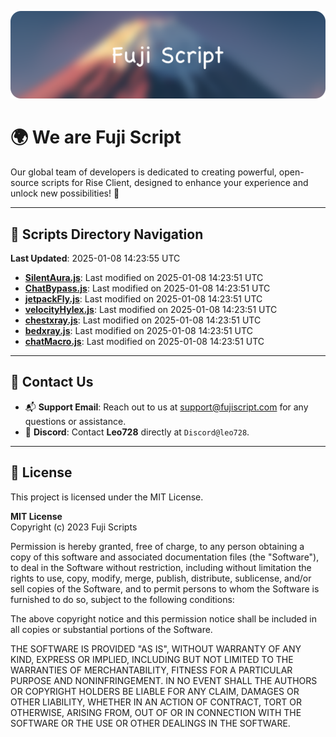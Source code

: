 ![Banner](.github/b.webp)

# 🌍 **We are Fuji Script**

Our global team of developers is dedicated to creating powerful, open-source scripts for Rise Client, designed to enhance your experience and unlock new possibilities! 🌟

---
<!-- SCRIPTS_NAVIGATION_START -->
## 📂 **Scripts Directory Navigation**

**Last Updated**: 2025-01-08 14:23:55 UTC

- **[SilentAura.js](scripts/SilentAura.js)**: Last modified on 2025-01-08 14:23:51 UTC
- **[ChatBypass.js](scripts/ChatBypass.js)**: Last modified on 2025-01-08 14:23:51 UTC
- **[jetpackFly.js](scripts/jetpackFly.js)**: Last modified on 2025-01-08 14:23:51 UTC
- **[velocityHylex.js](scripts/velocityHylex.js)**: Last modified on 2025-01-08 14:23:51 UTC
- **[chestxray.js](scripts/chestxray.js)**: Last modified on 2025-01-08 14:23:51 UTC
- **[bedxray.js](scripts/bedxray.js)**: Last modified on 2025-01-08 14:23:51 UTC
- **[chatMacro.js](scripts/chatMacro.js)**: Last modified on 2025-01-08 14:23:51 UTC

<!-- SCRIPTS_NAVIGATION_END -->

---

## 💬 **Contact Us**  
- 📬 **Support Email**: Reach out to us at [support@fujiscript.com](mailto:support@fujiscript.com) for any questions or assistance.  
- 💬 **Discord**: Contact **Leo728** directly at `Discord@leo728`.

---

## 📜 **License**

This project is licensed under the MIT License.  

**MIT License**  
Copyright (c) 2023 Fuji Scripts  

Permission is hereby granted, free of charge, to any person obtaining a copy of this software and associated documentation files (the "Software"), to deal in the Software without restriction, including without limitation the rights to use, copy, modify, merge, publish, distribute, sublicense, and/or sell copies of the Software, and to permit persons to whom the Software is furnished to do so, subject to the following conditions:  

The above copyright notice and this permission notice shall be included in all copies or substantial portions of the Software.  

THE SOFTWARE IS PROVIDED "AS IS", WITHOUT WARRANTY OF ANY KIND, EXPRESS OR IMPLIED, INCLUDING BUT NOT LIMITED TO THE WARRANTIES OF MERCHANTABILITY, FITNESS FOR A PARTICULAR PURPOSE AND NONINFRINGEMENT. IN NO EVENT SHALL THE AUTHORS OR COPYRIGHT HOLDERS BE LIABLE FOR ANY CLAIM, DAMAGES OR OTHER LIABILITY, WHETHER IN AN ACTION OF CONTRACT, TORT OR OTHERWISE, ARISING FROM, OUT OF OR IN CONNECTION WITH THE SOFTWARE OR THE USE OR OTHER DEALINGS IN THE SOFTWARE.  
